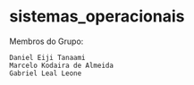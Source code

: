 # sistemas_operacionais

Membros do Grupo:

```
Daniel Eiji Tanaami
Marcelo Kodaira de Almeida
Gabriel Leal Leone
```
